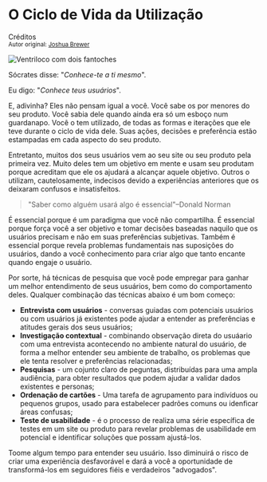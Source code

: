 O Ciclo de Vida da Utilização
============================
Créditos<br/>
<small>Autor original: [Joshua Brewer](http://52weeksofux.com/post/385981879/you-are-not-your-user)</small>

![Ventriloco com dois fantoches](http://media.tumblr.com/tumblr_kxqvc4GHPp1qz7ace.png "Ventriloco com dois fantoches")

Sócrates disse: "*Conhece-te a ti mesmo*".

Eu digo: "*Conhece teus usuários*".

E, adivinha? Eles não pensam igual a você. Você sabe os por menores do seu produto. Você sabia dele quando ainda era só um esboço num guardanapo. Você o tem utilizado, de todas as formas e iterações que ele teve durante o ciclo de vida dele. Suas ações, decisões e preferência estão estampadas em cada aspecto do seu produto.

Entretanto, muitos dos seus usuários vem ao seu site ou seu produto pela primeira vez. Muito deles tem um objetivo em mente e usam seu produtam porque acreditam que ele os ajudará a alcançar aquele objetivo. Outros o utilizam, cautelosamente, indecisos devido a experiências anteriores que os deixaram confusos e insatisfeitos.

> "Saber como alguém usará algo é essencial"&ndash;Donald Norman

É essencial porque é um paradigma que você não compartilha. É essencial porque força você a ser objetivo e tomar decisões baseadas naquilo que os usuários precisam e não em suas preferências subjetivas. Também é essencial porque revela problemas fundamentais nas suposições do usuários, dando a você conhecimento para criar algo que tanto encante quando engaje o usuário.

Por sorte, há técnicas de pesquisa que você pode empregar para ganhar um melhor entendimento de seus usuários, bem como do comportamento deles. Qualquer combinação das técnicas abaixo é um bom começo:

- **Entrevista com usuários** - conversas guiadas com potenciais usuários ou com usuários já existentes pode ajudar a entender as preferências e atitudes gerais dos seus usuários;
- **Investigação contextual** - combinando observação direta do usuáario com uma entrevista acontecendo no ambiente natural do usuário, de forma a melhor entender seu ambiente de trabalho, os problemas que ele tenta resolver e preferências relacionadas;
- **Pesquisas** - um cojunto claro de peguntas, distribuídas para uma ampla audiência, para obter resultados que podem ajudar a validar dados existentes e personas;
- **Ordenação de cartões** - Uma tarefa de agrupamento para indivíduos ou pequenos grupos, usado para estabelecer padrões comuns ou idenficar áreas confusas;
- **Teste de usabilidade** - é o processo de realiza uma série específica de testes em um site ou produto para revelar problemas de usabilidade em potencial e identificar soluções que possam ajustá-los.

Toome algum tempo para entender seu usuário. Isso diminuirá o risco de criar uma experiência desfavorável e dará a você a oportunidade de transformá-los em seguidores fiéis e verdadeiros "advogados".
